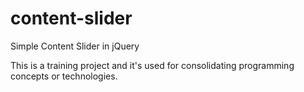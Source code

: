 # content-slider

Simple Content Slider in jQuery

This is a training project and it's used for consolidating programming concepts or technologies.
